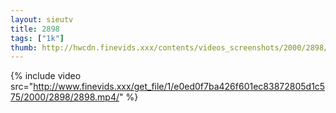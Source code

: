 ```yaml
--- 
layout: sieutv
title: 2898
tags: ["1k"]
thumb: http://hwcdn.finevids.xxx/contents/videos_screenshots/2000/2898/preview.mp4.jpg
---
```

{% include video src="http://www.finevids.xxx/get_file/1/e0ed0f7ba426f601ec83872805d1c575/2000/2898/2898.mp4/" %} 
